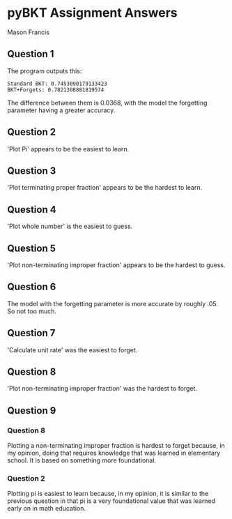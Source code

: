 # pyBKT Assignment Answers

Mason Francis

## Question 1

The program outputs this:

```
Standard BKT: 0.7453090179133423
BKT+Forgets: 0.7821308881819574
```

The difference between them is 0.0368, with the model the forgetting parameter having a greater accuracy. 

## Question 2

'Plot Pi' appears to be the easiest to learn.

## Question 3

'Plot terminating proper fraction' appears to be the hardest to learn.

## Question 4

'Plot whole number' is the easiest to guess.

## Question 5

'Plot non-terminating improper fraction' appears to be the hardest to guess.

## Question 6

The model with the forgetting parameter is more accurate by roughly .05. So not too much.

## Question 7

'Calculate unit rate' was the easiest to forget.

## Question 8

'Plot non-terminating improper fraction' was the hardest to forget. 

## Question 9

### Question 8

Plotting a non-terminating improper fraction is hardest to forget because, in my opinion, doing that requires knowledge that was learned in elementary school.
It is based on something more foundational.

### Question 2

Plotting pi is easiest to learn because, in my opinion, it is similar to the previous question in that pi is a very foundational value that was learned
early on in math education. 
